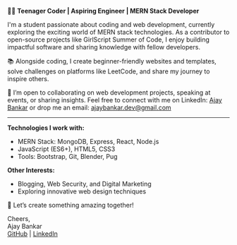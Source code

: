 
👨‍💻 **Teenager Coder | Aspiring Engineer | MERN Stack Developer**  

I'm a student passionate about coding and web development, currently exploring the exciting world of MERN stack technologies. As a contributor to open-source projects like GirlScript Summer of Code, I enjoy building impactful software and sharing knowledge with fellow developers.  

📚 Alongside coding, I create beginner-friendly websites and templates, solve challenges on platforms like LeetCode, and share my journey to inspire others.  

📢 I’m open to collaborating on web development projects, speaking at events, or sharing insights. Feel free to connect with me on LinkedIn: [Ajay Bankar](https://github.com/ajayxuns) or drop me an email: ajaybankar.dev@gmail.com  

---

**Technologies I work with:**  
- MERN Stack: MongoDB, Express, React, Node.js  
- JavaScript (ES6+), HTML5, CSS3  
- Tools: Bootstrap, Git, Blender, Pug  


**Other Interests:**  
- Blogging, Web Security, and Digital Marketing  
- Exploring innovative web design techniques  

🚀 Let’s create something amazing together!  

Cheers,  
Ajay Bankar  
[GitHub](https://github.com/ajayxuns) | [LinkedIn](https://www.linkedin.com/in/ajaybankar/)  

